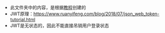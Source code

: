 - 此文件夹中的内容，是根据[教程](https://docs.nestjs.com/recipes/passport)创建的
- JWT原理：https://www.ruanyifeng.com/blog/2018/07/json_web_token-tutorial.html
- JWT是无状态的，因此不能直接吊销用户登录状态
